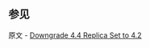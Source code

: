 ## 参见

原文 - [Downgrade 4.4 Replica Set to 4.2]( https://docs.mongodb.com/manual/release-notes/4.4-downgrade-replica-set/ )

